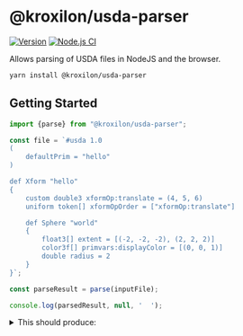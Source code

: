 <h1>@kroxilon/usda-parser</h1>

[![Version](https://img.shields.io/npm/v/@kroxilon/usda-parser?style=flat)](https://www.npmjs.com/package/@kroxilon/usda-parser)
[![Node.js CI](https://github.com/Kroxilon/usda-parser/actions/workflows/node.js.yml/badge.svg?branch=main)](https://github.com/Kroxilon/usda-parser/actions/workflows/node.js.yml)
<!-- [![Downloads](https://img.shields.io/npm/dt/@kroxilon/usda-parser.svg?style=flat)](https://www.npmjs.com/package/@kroxilon/usda-parser) -->

Allows parsing of USDA files in NodeJS and the browser.

```bash
yarn install @kroxilon/usda-parser
```

## Getting Started

```ts
import {parse} from "@kroxilon/usda-parser";

const file = `#usda 1.0
(
    defaultPrim = "hello"
)

def Xform "hello"
{
    custom double3 xformOp:translate = (4, 5, 6)
    uniform token[] xformOpOrder = ["xformOp:translate"]

    def Sphere "world"
    {
        float3[] extent = [(-2, -2, -2), (2, 2, 2)]
        color3f[] primvars:displayColor = [(0, 0, 1)]
        double radius = 2
    }
}`;

const parseResult = parse(inputFile);

console.log(parsedResult, null, '  ');

```

<details>
<summary>
This should produce:
</summary>

```json
{
  "version": 1,
  "descriptor": {
    "description": null,
    "assignments": [
      {
        "type": "assignment",
        "keyword": null,
        "identifier": "defaultPrim",
        "value": "hello"
      }
    ]
  },
  "statements": [
    {
      "type": "definition",
      "subType": "def",
      "defType": "Xform",
      "name": "hello",
      "descriptor": null,
      "statements": [
        {
          "type": "declaration",
          "keyword": "custom",
          "defineType": "double3",
          "reference": "xformOp:translate",
          "value": [
            4,
            5,
            6
          ],
          "descriptor": null
        },
        {
          "type": "declaration",
          "keyword": "uniform",
          "defineType": "token[]",
          "reference": "xformOpOrder",
          "value": [
            "xformOp:translate"
          ],
          "descriptor": null
        },
        {
          "type": "definition",
          "subType": "def",
          "defType": "Sphere",
          "name": "world",
          "descriptor": null,
          "statements": [
            {
              "type": "declaration",
              "keyword": null,
              "defineType": "float3[]",
              "reference": "extent",
              "value": [
                [
                  -2,
                  -2,
                  -2
                ],
                [
                  2,
                  2,
                  2
                ]
              ],
              "descriptor": null
            },
            {
              "type": "declaration",
              "keyword": null,
              "defineType": "color3f[]",
              "reference": "primvars:displayColor",
              "value": [
                [
                  0,
                  0,
                  1
                ]
              ],
              "descriptor": null
            },
            {
              "type": "declaration",
              "keyword": null,
              "defineType": "double",
              "reference": "radius",
              "value": 2,
              "descriptor": null
            }
          ]
        }
      ]
    }
  ]
}
```
</details>
